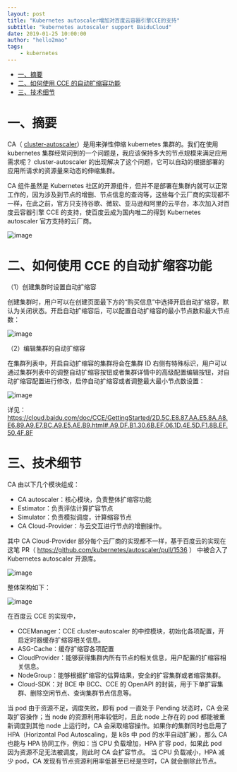 ```yaml
---
layout: post
title: "Kubernetes autoscaler增加对百度云容器引擎CCE的支持"
subtitle: "kubernetes autoscaler support BaiduCloud"
date: 2019-01-25 10:00:00
author: "hello2mao"
tags:
    - kubernetes
---
```


<!-- TOC -->

-   [一、摘要](#一摘要)
-   [二、如何使用 CCE 的自动扩缩容功能](#二如何使用-cce-的自动扩缩容功能)
-   [三、技术细节](#三技术细节)

<!-- /TOC -->

# 一、摘要

CA（ [cluster-autoscaler](https://github.com/kubernetes/autoscaler)）是用来弹性伸缩 kubernetes 集群的。我们在使用 kubernetes 集群经常问到的一个问题是，我应该保持多大的节点规模来满足应用需求呢？ cluster-autoscaler 的出现解决了这个问题，它可以自动的根据部署的应用所请求的资源量来动态的伸缩集群。

CA 组件虽然是 Kubernetes 社区的开源组件，但并不是部署在集群内就可以正常工作的，因为涉及到节点的增删、节点信息的查询等，这些每个云厂商的实现都不一样，在此之前，官方只支持谷歌、微软、亚马逊和阿里的云平台，本次加入对百度云容器引擎 CCE 的支持，使百度云成为国内唯二的得到 Kubernetes autoscaler 官方支持的云厂商。

![image](https://user-images.githubusercontent.com/8265961/52893853-d30db300-31db-11e9-8159-339f3b142325.png)

# 二、如何使用 CCE 的自动扩缩容功能

（1）创建集群时设置自动扩缩容

创建集群时，用户可以在创建页面最下方的“购买信息”中选择开启自动扩缩容，默认为关闭状态。开启自动扩缩容后，可以配置自动扩缩容的最小节点数和最大节点数：

![image](https://user-images.githubusercontent.com/8265961/52893887-326bc300-31dc-11e9-89a5-e3cb9cdd6647.png)

（2）编辑集群的自动扩缩容

在集群列表中，开启自动扩缩容的集群将会在集群 ID 右侧有特殊标识，用户可以通过集群列表中的调整自动扩缩容按钮或者集群详情中的高级配置编辑按钮，对自动扩缩容配置进行修改，启停自动扩缩容或者调整最大最小节点数设置：

![image](https://user-images.githubusercontent.com/8265961/52893891-3f88b200-31dc-11e9-80f3-7873ef344465.png)

详见：https://cloud.baidu.com/doc/CCE/GettingStarted/2D.5C.E8.87.AA.E5.8A.A8.E6.89.A9.E7.BC.A9.E5.AE.B9.html#.A9.DF.B1.30.6B.EF.06.1D.4E.5D.F1.8B.EF.50.4F.8F

# 三、技术细节

CA 由以下几个模块组成：

-   CA autoscaler：核心模块，负责整体扩缩容功能
-   Estimator：负责评估计算扩容节点
-   Simulator：负责模拟调度，计算缩容节点
-   CA Cloud-Provider：与云交互进行节点的增删操作。

其中 CA Cloud-Provider 部分每个云厂商的实现都不一样，基于百度云的实现在这笔 PR（ https://github.com/kubernetes/autoscaler/pull/1536 ） 中被合入了 Kubernetes autoscaler 开源库。

![image](https://user-images.githubusercontent.com/8265961/52893897-4d3e3780-31dc-11e9-9f78-c343d8e8284b.png)

整体架构如下：

![image](https://user-images.githubusercontent.com/8265961/52893901-59c29000-31dc-11e9-9495-75947da9661f.png)

在百度云 CCE 的实现中，

-   CCEManager：CCE cluster-autoscaler 的中控模块，初始化各项配置，开启定时器缓存扩缩容相关信息。
-   ASG-Cache：缓存扩缩容各项配置
-   CloudProvider：能够获得集群内所有节点的相关信息，用户配置的扩缩容相关信息。
-   NodeGroup：能够根据扩缩容的估算结果，安全的扩容集群或者缩容集群。
-   Cloud-SDK：对 BCE 中 BCC、CCE 的 OpenAPI 的封装，用于下单扩容集群、删除空闲节点、查询集群节点信息等。

当 pod 由于资源不足，调度失败，即有 pod 一直处于 Pending 状态时，CA 会采取扩容操作；当 node 的资源利用率较低时，且此 node 上存在的 pod 都能被重新调度到其他 node 上运行时，CA 会采取缩容操作。如果你的集群同时也启用了 HPA（Horizontal Pod Autoscaling，是 k8s 中 pod 的水平自动扩展），那么 CA 也能与 HPA 协同工作，例如：当 CPU 负载增加，HPA 扩容 pod，如果此 pod 因为资源不足无法被调度，则此时 CA 会扩容节点。 当 CPU 负载减小，HPA 减少 pod，CA 发现有节点资源利用率低甚至已经是空时，CA 就会删除此节点。

